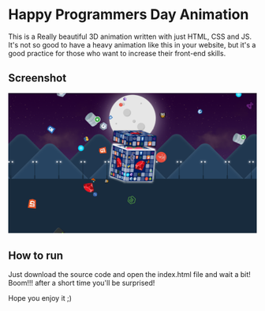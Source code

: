 # Happy Programmers Day Animation

This is a Really beautiful 3D animation written with just HTML, CSS and JS.
It's not so good to have a heavy animation like this in your website, but it's a good practice for those who want to increase their front-end skills.

## Screenshot

<img src="screenshot.png" />

## How to run

Just download the source code and open the index.html file and wait a bit!
Boom!!! after a short time you'll be surprised!

Hope you enjoy it ;)
